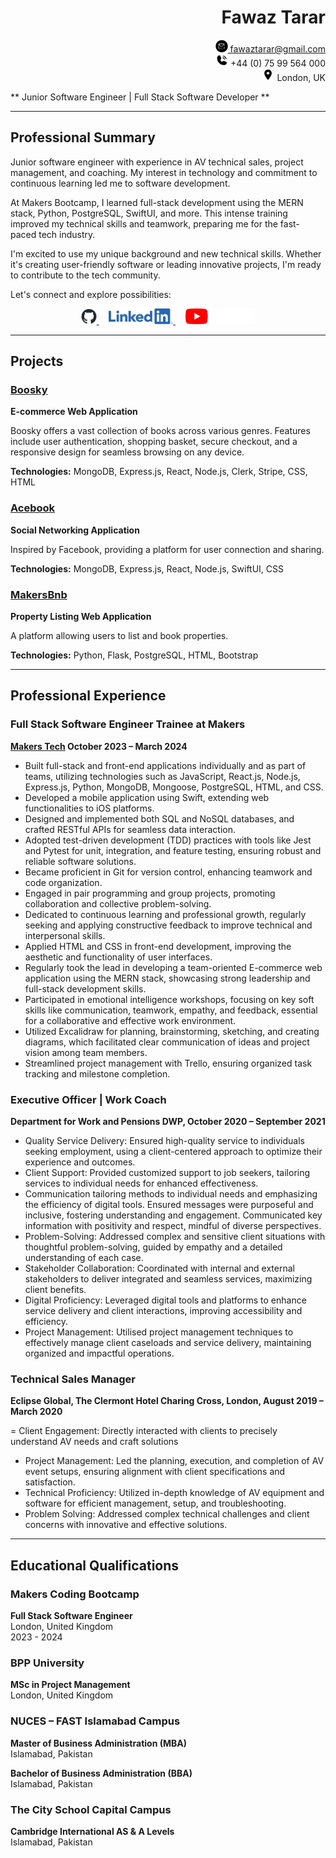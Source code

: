 <h1 align="right">Fawaz Tarar</h1>
<p align="right">
  <a href="mailto:fawaztarar@gmail.com">
    <img src="2024638_email_mail_message_new_sms_icon.png" alt="Email" height="20" /> fawaztarar@gmail.com
  </a>
  <br/>
  <img src="9023670_phone_call_fill_icon.png" alt="Phone" height="20" /> +44 (0) 75 99 564 000
  <br/>
  <img src="352521_location_on_icon.png" alt="Location" height="20" /> London, UK
</p>



** Junior Software Engineer | Full Stack Software Developer **

---

## Professional Summary

 Junior software engineer with experience in AV technical sales, project management, and coaching. My interest in technology and commitment to continuous learning led me to software development.
 
At Makers Bootcamp, I learned full-stack development using the MERN stack, Python, PostgreSQL, SwiftUI, and more. This intense training improved my technical skills and teamwork, preparing me for the fast-paced tech industry.

I'm excited to use my unique background and new technical skills. Whether it's creating user-friendly software or leading innovative projects, I'm ready to contribute to the tech community.




Let's connect and explore possibilities:

<p align="center">
  <a href="https://github.com/Fawaztarar">
    <img src="github-mark.png" alt="GitHub" height="25" />
  </a> &nbsp; &nbsp;
  <a href="http://www.linkedin.com/in/Fawaztarar">
    <img src="LI-Logo.png" alt="LinkedIn" height="25" />
  </a> &nbsp; &nbsp;
  <a href="https://www.youtube.com/@Fawaztarar">
    <img src="yt_logo_rgb_dark.png" alt="YouTube" height="25" />
  </a>
</p>

---
## Projects

### [Boosky](https://github.com/Fawaztarar/Booksy-frontend)
**E-commerce Web Application**

Boosky offers a vast collection of books across various genres. Features include user authentication, shopping basket, secure checkout, and a responsive design for seamless browsing on any device.

**Technologies:** MongoDB, Express.js, React, Node.js, Clerk, Stripe, CSS, HTML

### [Acebook](https://github.com/Fawaztarar/acebook_MERN)
**Social Networking Application**

Inspired by Facebook, providing a platform for user connection and sharing.

**Technologies:** MongoDB, Express.js, React, Node.js, SwiftUI, CSS

### [MakersBnb](https://github.com/Fawaztarar/makers-007-engineering-project-1)
**Property Listing Web Application**

A platform allowing users to list and book properties.

**Technologies:** Python, Flask, PostgreSQL, HTML, Bootstrap

---

## Professional Experience

### Full Stack Software Engineer Trainee at Makers
**[Makers Tech](https://makers.tech) October 2023 – March 2024**

- Built full-stack and front-end applications individually and as part of teams, utilizing technologies such as JavaScript, React.js, Node.js, Express.js, Python, MongoDB, Mongoose, PostgreSQL, HTML, and CSS.
- Developed a mobile application using Swift, extending web functionalities to iOS platforms.
- Designed and implemented both SQL and NoSQL databases, and crafted RESTful APIs for seamless data interaction.
- Adopted test-driven development (TDD) practices with tools like Jest and Pytest for unit, integration, and feature testing, ensuring robust and reliable software solutions.
- Became proficient in Git for version control, enhancing teamwork and code organization.
- Engaged in pair programming and group projects, promoting collaboration and collective problem-solving.
- Dedicated to continuous learning and professional growth, regularly seeking and applying constructive feedback to improve technical and interpersonal skills.
- Applied HTML and CSS in front-end development, improving the aesthetic and functionality of user interfaces.
- Regularly took the lead in developing a team-oriented E-commerce web application using the MERN stack, showcasing strong leadership and full-stack development skills.
- Participated in emotional intelligence workshops, focusing on key soft skills like communication, teamwork, empathy, and feedback, essential for a collaborative and effective work environment.
- Utilized Excalidraw for planning, brainstorming, sketching, and creating diagrams, which facilitated clear communication of ideas and project vision among team members.
- Streamlined project management with Trello, ensuring organized task tracking and milestone completion.


### Executive Officer | Work Coach
**Department for Work and Pensions DWP, October 2020 – September 2021**

- Quality Service Delivery: Ensured high-quality service to individuals seeking employment, using a client-centered approach to optimize their experience and outcomes.
- Client Support: Provided customized support to job seekers, tailoring services to individual needs for enhanced effectiveness.
- Communication tailoring methods to individual needs and emphasizing the efficiency of digital tools. Ensured messages were purposeful and inclusive, fostering understanding and engagement. Communicated key information with positivity and respect, mindful of diverse perspectives.
- Problem-Solving: Addressed complex and sensitive client situations with thoughtful problem-solving, guided by empathy and a detailed understanding of each case.
- Stakeholder Collaboration: Coordinated with internal and external stakeholders to deliver integrated and seamless services, maximizing client benefits.
- Digital Proficiency: Leveraged digital tools and platforms to enhance service delivery and client interactions, improving accessibility and efficiency.
- Project Management: Utilised project management techniques to effectively manage client caseloads and service delivery, maintaining organized and impactful operations.
  


### Technical Sales Manager
**Eclipse Global, The Clermont Hotel Charing Cross, London, August 2019 – March 2020**

= Client Engagement: Directly interacted with clients to precisely understand AV needs and craft solutions
- Project Management: Led the planning, execution, and completion of AV event setups, ensuring alignment with client specifications and satisfaction.
- Technical Proficiency: Utilized in-depth knowledge of AV equipment and software for efficient management, setup, and troubleshooting.
- Problem Solving: Addressed complex technical challenges and client concerns with innovative and effective solutions.


---



## Educational Qualifications

### Makers Coding Bootcamp
**Full Stack Software Engineer**  
London, United Kingdom  
2023 - 2024  

### BPP University
**MSc in Project Management**  
London, United Kingdom  

### NUCES – FAST Islamabad Campus
**Master of Business Administration (MBA)**  
Islamabad, Pakistan  
  
**Bachelor of Business Administration (BBA)**  
 Islamabad, Pakistan  

### The City School Capital Campus
**Cambridge International AS & A Levels**  
Islamabad, Pakistan  





 
